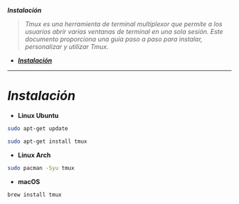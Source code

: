 **_Instalación_**

> _Tmux es una herramienta de terminal multiplexor que permite a los usuarios abrir varias ventanas de terminal en una sola sesión. Este documento proporciona una guía paso a paso para instalar, personalizar y utilizar Tmux._

- [**_Instalación_**](#instalación)
---

# **_Instalación_**

- **Linux Ubuntu**

```bash
sudo apt-get update
```

```bash
sudo apt-get install tmux
```

- **Linux Arch**

```bash
sudo pacman -Syu tmux
```

- **macOS**

```bash
brew install tmux
```
